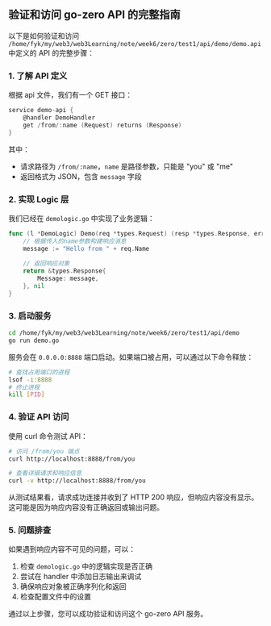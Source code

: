 ​          
## 验证和访问 go-zero API 的完整指南

以下是如何验证和访问 `/home/fyk/my/web3/web3Learning/note/week6/zero/test1/api/demo/demo.api` 中定义的 API 的完整步骤：

### 1. 了解 API 定义

根据 api 文件，我们有一个 GET 接口：
```go
service demo-api {
    @handler DemoHandler
    get /from/:name (Request) returns (Response)
}
```

其中：
- 请求路径为 `/from/:name`，`name` 是路径参数，只能是 "you" 或 "me"
- 返回格式为 JSON，包含 `message` 字段

### 2. 实现 Logic 层

我们已经在 `demologic.go` 中实现了业务逻辑：
```go
func (l *DemoLogic) Demo(req *types.Request) (resp *types.Response, err error) {
    // 根据传入的name参数构建响应消息
    message := "Hello from " + req.Name
    
    // 返回响应对象
    return &types.Response{
        Message: message,
    }, nil
}
```

### 3. 启动服务

```bash
cd /home/fyk/my/web3/web3Learning/note/week6/zero/test1/api/demo
go run demo.go
```

服务会在 `0.0.0.0:8888` 端口启动。如果端口被占用，可以通过以下命令释放：
```bash
# 查找占用端口的进程
lsof -i:8888
# 终止进程
kill [PID]
```

### 4. 验证 API 访问

使用 curl 命令测试 API：

```bash
# 访问 /from/you 端点
curl http://localhost:8888/from/you

# 查看详细请求和响应信息
curl -v http://localhost:8888/from/you
```

从测试结果看，请求成功连接并收到了 HTTP 200 响应，但响应内容没有显示。这可能是因为响应内容没有正确返回或输出问题。

### 5. 问题排查

如果遇到响应内容不可见的问题，可以：

1. 检查 `demologic.go` 中的逻辑实现是否正确
2. 尝试在 handler 中添加日志输出来调试
3. 确保响应对象被正确序列化和返回
4. 检查配置文件中的设置

通过以上步骤，您可以成功验证和访问这个 go-zero API 服务。
        
          

​        